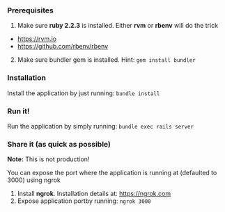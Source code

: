 ### Prerequisites
1. Make sure **ruby 2.2.3** is installed. Either **rvm** or **rbenv** will do the trick
  * https://rvm.io
  * https://github.com/rbenv/rbenv
2. Make sure bundler gem is installed. Hint: `gem install bundler`


### Installation
Install the application by just running: `bundle install`


### Run it!
Run the application by simply running: `bundle exec rails server`


### Share it (as quick as possible)
**Note:** This is not production!

You can expose the port where the application is running at (defaulted to 3000) using ngrok
1. Install **ngrok**. Installation details at: https://ngrok.com
2. Expose application portby running: `ngrok 3000`

